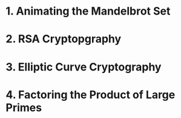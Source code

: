 # 1. Animating the Mandelbrot Set

# 2. RSA Cryptopgraphy

# 3. Elliptic Curve Cryptography

# 4. Factoring the Product of Large Primes
